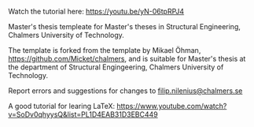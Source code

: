 Watch the tutorial here: https://youtu.be/yN-06tpRPJ4

Master's thesis templeate for Master's theses in Structural Engineering, Chalmers University of Technology.

The template is forked from the template by Mikael Öhman, https://github.com/Micket/chalmers, and is suitable for Master's thesis at the department of Structural Engingeering, Chalmers University of Technology.

Report errors and suggestions for changes to filip.nilenius@chalmers.se

A good tutorial for learing LaTeX: https://www.youtube.com/watch?v=SoDv0qhyysQ&list=PL1D4EAB31D3EBC449
